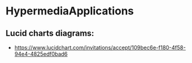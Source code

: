 # HypermediaApplications


## Lucid charts diagrams:

* https://www.lucidchart.com/invitations/accept/109bec6e-f180-4f58-94e4-4825edf0bad6